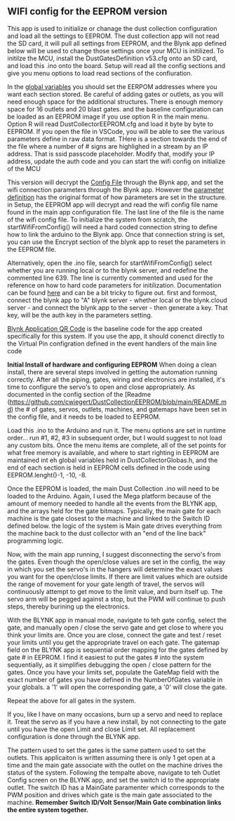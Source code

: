 ## WIFI config for the EEPROM version ##

This app is used to initialize or chanage the dust collection configuration and load all the settings to EEPROM.   The dust collection app will not read the SD card, it will pull all settings from EEPROM, and the Blynk app defined below will be used to change those settings once your MCU is initilized.   To initilze the MCU, install the DustGatesDefinition v53.cfg onto an SD card, and load this .ino onto the board.   Setup will read all the config sections and give you menu options to load read sections of the confiuration.   

In the [global variables](https://github.com/cwiegert/DustCollectionEEPROM/blob/main/DustCollection_v60_10_10_2021/EEPROM_Writer_DustCollector/DustCollectorGlobals.h) you should set the EERPOM addresses where you want each section stored.   Be careful of adding gates or outlets, as you will need enough space for the additional structures.   There is enough memory space for 16 outlets and 20 blast gates.  and the baseline configuration can be loaded as an EEPROM image if you use option R in the main menu.   Option R will read DustCollectorEEPROM.cfg and load it byte by byte to EEPROM.   If you open the file in VSCode, you will be able to see the various parameters define in raw data format.   THere is a section towards the end of the file where a number of # signs are highlighed in a stream by an IP address.   That is ssid passcode placeholder.  Modify that, modify your IP address, update the auth code and you can start the wifi config on initialize of the MCU


This version will decrypt the [Config File](https://github.com/cwiegert/DustCollectionEEPROM/blob/main/DustCollection_v60_10_10_2021/EEPROM_Writer_DustCollector/DustWifi%20v53.cfg) through the Blynk app, and set the wifi connection parameters through the Blynk app.   However the [parameter definition](https://github.com/cwiegert/DustCollectionEEPROM/blob/main/DustCollection_v60_10_10_2021/DustWifi%20v53%20--%20keep%20this%20around%20for%20restore.cfg) has the original format of how parameters are set in the structure.    in Setup, the EEPROM app will decrypt and read the wifi config file name found in the main app configuration file.   The last line of the file is the name of the wifi config file.   To initialize the system from scratch, the startWifiFromConfig() will need a hard coded connection string to define how to link the arduino to the Blynk app.  Once that connection string is set, you can use the Encrypt section of the blynk app to reset the parameters in the EEPROM file.    

Alternatively, open the .ino file, search for startWifiFromConfig() select whether you are running local or to the blynk server, and redefine the commented line 639.   The line is currently commented and used for the reference on how to hard code parameters for initilization.   Documentation can be found [here](http://docs.blynk.cc/#getting-started-getting-started-with-the-blynk-app) and can be a bit tricky to figure out.   first and formost, connect the blynk app to "A" blynk server - whether local or the blynk.cloud server - and connect the blynk app to the server - then generate a key.   That key, will be the auth key in the parameters setting.

[Blynk Application QR Code](https://github.com/cwiegert/DustCollectionEEPROM/blob/main/DustCollection_v60_10_10_2021/BlynkApplication.jpeg) is the baseline code for the app created specifically for this system.   If you use the app, it should conenct directly to the Virtual Pin configration defined in the event handlers of the main line code

**Initial Install of hardware and configuring EEPROM**
When doing a clean install, there are several steps involved in getting the automation running correctly.   After all the piping, gates, wiring and electronics are installed, it's time to configure the servo's to open and close appropriately.   As documented in the config section of the [Readme (https://github.com/cwiegert/DustCollectionEEPROM/blob/main/README.md) the # of gates, servos, outlets, machines, and gatemaps have been set in the config file, and it needs to be loaded to EEPROM.    

Load this .ino to the Arduino and run it.   The menu options are set in runtime order... run #1, #2, #3 in subsequent order, but I would suggest to not load any custom bits.    Once the menu items are complete, all of the set points for what free memory is available, and where to start righting in EEPROM are maintained int eh global variables held in DustCollectorGlobas.h, and the end of each section is held in EEPROM cells defined in the code using  EEPROM.lenght()-1, -10, -8.  

Once the EEPROM is loaded, the main Dust Collection .ino will need to be loaded to the Arduino.   Again, I used the Mega platform because of the amount of memory needed to handle all the events from the BLYNK app, and the arrays held for the gate bitmaps.   Typically, the main gate for each machine is the gate closest to the machine and linked to the Switch ID defined below.    the logic of the system is Main gate drives everything from the machine back to the dust collector with an "end of the line back" programming logic. 

Now, with the main app running, I suggest disconnecting the servo's from the gates.   Even though the open/close values are set in the config, the way in which you set the servo's in the hangers will determine the exact values you want for the open/close limits.   If there are limit values which are outside the range of movement for your gate length of travel, the servos will continuously attempt to get move to the limit value, and burn itself up.   The servo arm will be pegged against a stop, but the PWM will continue to push steps, thereby burining up the electronics.   

With the BLYNK app in manual mode, navigate to teh gate config, select the gate, and manually open / close the servo gate and get close to where you think your limits are.   Once you are close, connect the gate and test / reset your limits until you get the appropriate travel on each gate.    The gatemap field on the BLYNK app is sequential order mapping for the gates defined by gate # in EEPROM.   I find it easiest to put the gates # into the system sequentially, as it simplifies debugging the open / close pattern for the gates.    Once you have your limits set, populate the GateMap field with the exact number of gates you have defined in the NumberOfGates variable in your globals.    a '1' will open the corresponding gate, a '0' will close the gate.   

Repeat the above for all gates in the system.

If you, like I have on many occasions, burn up a servo and need to replace it.   Treat the servo as if you have a new install, by not connecting to the gate until you have the open Limit and close Limit set.   All replacement configuration is done through the BLYNK app.

The pattern used to set the gates is the same pattern used to set the outlets.    This applicaiton is written assuming there is only 1 get open at a time and the main gate associate with the outlet on the machine drives the status of the system.   Following the tempalte above, navigate to teh Outlet Config screen on the BLYNK app, and set the switch id to the appropriate outlet.  The switch ID has a MainGate paramenter which corresponds to the PWM position and drives which gate is the main gate associated to the machine. **Remember Switch ID/Volt Sensor/Main Gate combination links the entire system together.**
